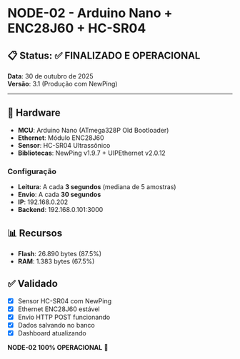 # NODE-02 - Arduino Nano + ENC28J60 + HC-SR04

## 📋 Status: ✅ FINALIZADO E OPERACIONAL

**Data**: 30 de outubro de 2025  
**Versão**: 3.1 (Produção com NewPing)

---

## 🔧 Hardware

- **MCU**: Arduino Nano (ATmega328P Old Bootloader)
- **Ethernet**: Módulo ENC28J60
- **Sensor**: HC-SR04 Ultrassônico
- **Bibliotecas**: NewPing v1.9.7 + UIPEthernet v2.0.12

### Configuração
- **Leitura**: A cada **3 segundos** (mediana de 5 amostras)
- **Envio**: A cada **30 segundos**
- **IP**: 192.168.0.202
- **Backend**: 192.168.0.101:3000

## 📊 Recursos
- **Flash**: 26.890 bytes (87.5%)
- **RAM**: 1.383 bytes (67.5%)

## ✅ Validado
- [x] Sensor HC-SR04 com NewPing
- [x] Ethernet ENC28J60 estável
- [x] Envio HTTP POST funcionando
- [x] Dados salvando no banco
- [x] Dashboard atualizando

**NODE-02 100% OPERACIONAL** 🚀
